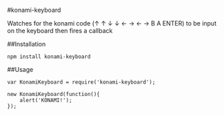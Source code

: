 #konami-keyboard

Watches for the konami code (↑ ↑ ↓ ↓ ← → ← → B A ENTER) to be input on the keyboard then fires a callback

##Installation

    npm install konami-keyboard


##Usage

    var KonamiKeyboard = require('konami-keyboard');

    new KonamiKeyboard(function(){
        alert('KONAMI!');
    });
